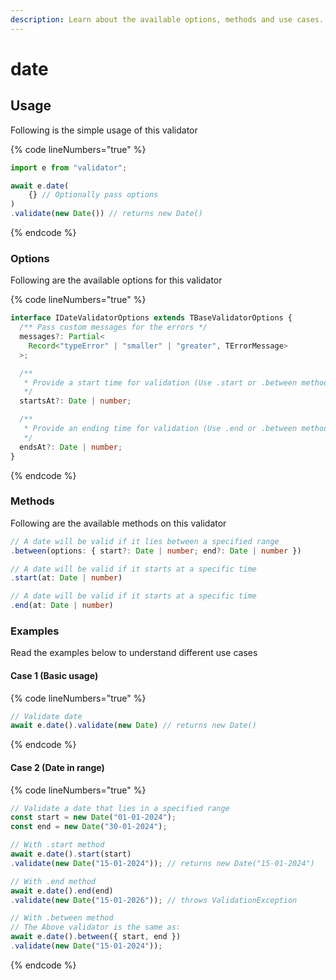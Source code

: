 ```yaml
---
description: Learn about the available options, methods and use cases.
---
```


# date

## Usage

Following is the simple usage of this validator

{% code lineNumbers="true" %}
```typescript
import e from "validator";

await e.date(
    {} // Optionally pass options
)
.validate(new Date()) // returns new Date()
```
{% endcode %}

### Options

Following are the available options for this validator

{% code lineNumbers="true" %}
```typescript
interface IDateValidatorOptions extends TBaseValidatorOptions {
  /** Pass custom messages for the errors */
  messages?: Partial<
    Record<"typeError" | "smaller" | "greater", TErrorMessage>
  >;

  /**
   * Provide a start time for validation (Use .start or .between methods)
   */
  startsAt?: Date | number;

  /**
   * Provide an ending time for validation (Use .end or .between methods)
   */
  endsAt?: Date | number;
}
```
{% endcode %}

### Methods

Following are the available methods on this validator

```typescript
// A date will be valid if it lies between a specified range
.between(options: { start?: Date | number; end?: Date | number })
```

```typescript
// A date will be valid if it starts at a specific time
.start(at: Date | number)
```

```typescript
// A date will be valid if it starts at a specific time
.end(at: Date | number)
```

### Examples

Read the examples below to understand different use cases

#### Case 1 (Basic usage)

{% code lineNumbers="true" %}
```typescript
// Validate date
await e.date().validate(new Date) // returns new Date()
```
{% endcode %}

#### Case 2 (Date in range)

{% code lineNumbers="true" %}
```typescript
// Validate a date that lies in a specified range
const start = new Date("01-01-2024");
const end = new Date("30-01-2024");

// With .start method
await e.date().start(start)
.validate(new Date("15-01-2024")); // returns new Date("15-01-2024")

// With .end method
await e.date().end(end)
.validate(new Date("15-01-2026")); // throws ValidationException

// With .between method
// The Above validator is the same as:
await e.date().between({ start, end })
.validate(new Date("15-01-2024"));
```
{% endcode %}
